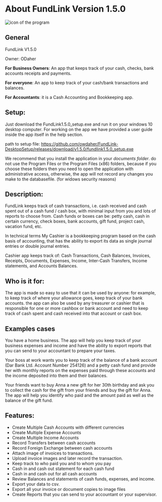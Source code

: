 # About FundLink Version 1.5.0

![icon of the program](media/image3.png)

General
-------

FundLink V1.5.0

Owner: ODaher

**For Business Owners**: An app that keeps track of your cash, checks,
bank accounts receipts and payments.

**For everyone**: An app to keep track of your cash/bank transactions
and balances.

**For Accountants**: it is a Cash Accounting and Bookkeeping app.

Setup:
------
Just download the FundLink1.5.0_setup.exe and run it on your windows 10 desktop computer.
For working on the app we have provided a user guide inside the app itself in the help section.

path to setup file: 
https://github.com/owdaher/FundLink-DesktopSetup/releases/download/v1.5.0/fundlink1.5.0_setup.exe

We recommend that you install the application in your *documents folder*. do not use 
the Program Files or the Program Files (x86) folders, because if you choose these folders
then you need to open the application with administrative access, otherwise, the app will 
not record any changes you make to the databasefile. (for widows security reasons)

Description:
------------

FundLink keeps track of cash transactions, i.e. cash received and cash
spent out of a cash fund / cash box, with minimal input from you and
lots of reports to choose from. Cash funds or boxes can be: petty cash,
cash in certain currency, check boxes, bank accounts, gift fund, project
cash, vacation fund, etc.

In technical terms My Cashier is a bookkeeping program based on the cash
basis of accounting, that has the ability to export its data as single
journal entries or double journal entries.

Cashier app keeps track of: Cash Transactions, Cash Balances, Invoices,
Receipts, Documents, Expenses, Income, Inter-Cash Transfers, Income
statements, and Accounts Balances.

Who is it for:
--------------

The app is made so easy to use that it can be used by anyone: for
example, to keep track of where your allowance goes, keep track of your
bank accounts. the app can also be used by any treasurer or cashier that
is responsible for one or more cashbox or bank account and need to keep
track of cash spent and cash received into that account or cash box.

Examples cases
--------------

You have a home business. The app will help you keep track of your
business expenses and income and have the ability to export reports that
you can send to your accountant to prepare your taxes.

Your boss at work wants you to keep track of the balance of a bank
account (Dar Bank Ltd. Account Number 254126) and a petty cash fund and
provide her with monthly reports on the expenses paid through these
accounts and the income deposited into them and their balances.

Your friends want to buy Anna a new gift for her 30th birthday
and ask you to collect the cash for the gift from your friends and buy
the gift for Anna. The app will help you identify who paid and the
amount paid as well as the balance of the gift fund.

Features:
---------

-  Create Multiple Cash Accounts with different currencies
-  Create Multiple Expense Accounts
-  Create Multiple Income Accounts
-  Record Transfers between cash accounts
-  Record Foreign Exchange between cash accounts
-  Attach image of invoices to transactions.
-  Upload invoice images and later record the transaction.
-  Keep track to who paid you and to whom you pay
-  Cash in and cash out statement for each cash fund
-  Cash in and cash out for all cash accounts
-  Review Balances and statements of cash funds, expenses, and income.
-  Export your data to csv.
-  Export all your invoice or document copies to image files
-  Create Reports that you can send to your accountant or your supervisor.
